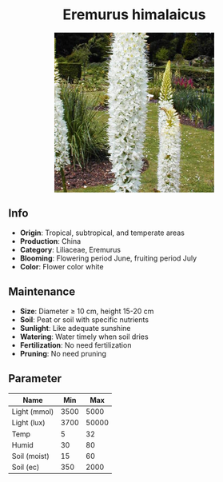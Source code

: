 <h1 align='center'>Eremurus himalaicus</h1>
<p align="center">
    <img 
        align='center'
        width='320'
        src="../images/eremurus himalaicus.png" 
        alt='Eremurus himalaicus' />
</p>

## Info

 - **Origin**: Tropical, subtropical, and temperate areas
 - **Production**: China
 - **Category**: Liliaceae, Eremurus
 - **Blooming**: Flowering period June, fruiting period July
 - **Color**: Flower color white

## Maintenance

 - **Size**: Diameter ≥ 10 cm, height 15-20 cm
 - **Soil**: Peat or soil with specific nutrients
 - **Sunlight**: Like adequate sunshine
 - **Watering**: Water timely when soil dries
 - **Fertilization**: No need fertilization
 - **Pruning**: No need pruning

## Parameter

| Name         | Min  | Max   |
|--------------|------|-------|
| Light (mmol) | 3500 | 5000  |
| Light (lux)  | 3700 | 50000 |
| Temp         | 5    | 32    |
| Humid        | 30   | 80    |
| Soil (moist) | 15   | 60    |
| Soil (ec)    | 350  | 2000  |